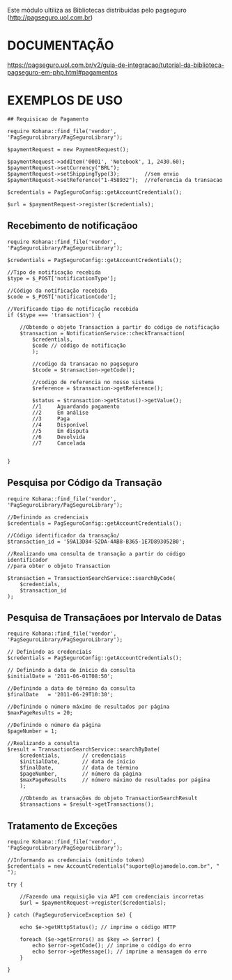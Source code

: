 Este módulo ultiliza as Bibliotecas distribuidas pelo pagseguro (http://pagseguro.uol.com.br)

# DOCUMENTAÇÃO

https://pagseguro.uol.com.br/v2/guia-de-integracao/tutorial-da-biblioteca-pagseguro-em-php.html#pagamentos


# EXEMPLOS DE USO

    ## Requisicao de Pagamento
    
    require Kohana::find_file('vendor', 'PagSeguroLibrary/PagSeguroLibrary');
    
    $paymentRequest = new PaymentRequest();  

    $paymentRequest->addItem('0001', 'Notebook', 1, 2430.60); 
    $paymentRequest->setCurrency("BRL");
    $paymentRequest->setShippingType(3);        //sem envio   
    $paymentRequest->setReference("1-458932");  //referencia da transacao

    $credentials = PagSeguroConfig::getAccountCredentials();  

    $url = $paymentRequest->register($credentials);  




## Recebimento de notificaçãoo
    
    require Kohana::find_file('vendor', 'PagSeguroLibrary/PagSeguroLibrary');
    
    $credentials = PagSeguroConfig::getAccountCredentials();  
    
    //Tipo de notificação recebida
    $type = $_POST['notificationType'];  

    //Código da notificação recebida
    $code = $_POST['notificationCode'];  

    //Verificando tipo de notificação recebida 
    if ($type === 'transaction') {  

        //Obtendo o objeto Transaction a partir do código de notificação
        $transaction = NotificationService::checkTransaction(  
            $credentials,  
            $code // código de notificação  
            );  
    
            //codigo da transacao no pagseguro
            $tcode = $transaction->getCode();
    
            //codigo de referencia no nosso sistema
            $reference = $transaction->getReference();
    
            $status = $transaction->getStatus()->getValue();
            //1 	Aguardando pagamento
            //2 	Em análise
            //3 	Paga
            //4 	Disponível
            //5 	Em disputa
            //6 	Devolvida
            //7 	Cancelada
    
    
    }




## Pesquisa por Código da Transação
    
    require Kohana::find_file('vendor', 'PagSeguroLibrary/PagSeguroLibrary');
   
    //Definindo as credenciais
    $credentials = PagSeguroConfig::getAccountCredentials();  

    //Código identificador da transação/
    $transaction_id = '59A13D84-52DA-4AB8-B365-1E7D893052B0';  

    //Realizando uma consulta de transação a partir do código identificador  
    //para obter o objeto Transaction 

    $transaction = TransactionSearchService::searchByCode(  
        $credentials,  
        $transaction_id  
    );




## Pesquisa de Transaçãoes por Intervalo de Datas
    
    require Kohana::find_file('vendor', 'PagSeguroLibrary/PagSeguroLibrary');
    
    // Definindo as credenciais  
    $credentials = PagSeguroConfig::getAccountCredentials();  

    // Definindo a data de ínicio da consulta 
    $initialDate = '2011-06-01T08:50';  

    //Definindo a data de término da consulta 
    $finalDate   = '2011-06-29T10:30';  

    //Definindo o número máximo de resultados por página
    $maxPageResults = 20;  

    //Definindo o número da página
    $pageNumber = 1;  

    //Realizando a consulta 
    $result = TransactionSearchService::searchByDate(  
        $credentials,       // credenciais  
        $initialDate,       // data de ínicio  
        $finalDate,         // data de término  
        $pageNumber,        // número da página  
        $maxPageResults     // número máximo de resultados por página  
        );  

        //Obtendo as transações do objeto TransactionSearchResult
        $transactions = $result->getTransactions();





## Tratamento de Exceções
    
    require Kohana::find_file('vendor', 'PagSeguroLibrary/PagSeguroLibrary');

    //Informando as credenciais (omitindo token)
    $credentials = new AccountCredentials("suporte@lojamodelo.com.br", " ");   

    try {  

        //Fazendo uma requisição via API com credenciais incorretas
        $url = $paymentRequest->register($credentials);  

    } catch (PagSeguroServiceException $e) {  

        echo $e->getHttpStatus(); // imprime o código HTTP  

        foreach ($e->getErrors() as $key => $error) {  
            echo $error->getCode(); // imprime o código do erro  
            echo $error->getMessage(); // imprime a mensagem do erro  
        }  

    }




